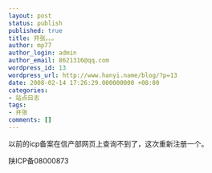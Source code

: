 ```yaml
---
layout: post
status: publish
published: true
title: 开张。。。
author: mp77
author_login: admin
author_email: 8621316@qq.com
wordpress_id: 13
wordpress_url: http://www.hanyi.name/blog/?p=13
date: 2008-02-14 17:26:29.000000000 +08:00
categories:
- 站点日志
tags:
- 开张
comments: []
---
```

以前的icp备案在信产部网页上查询不到了，这次重新注册一个。

陕ICP备08000873
